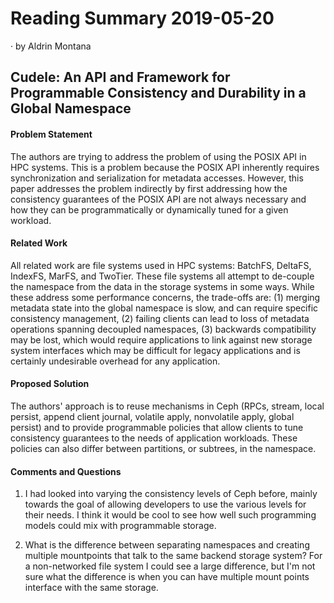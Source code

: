 # Reading Summary 2019-05-20

&middot; by Aldrin Montana

## Cudele: An API and Framework for Programmable Consistency and Durability in a Global Namespace

#### Problem Statement

The authors are trying to address the problem of using the POSIX API in HPC systems. This is a
problem because the POSIX API inherently requires synchronization and serialization for metadata
accesses. However, this paper addresses the problem indirectly by first addressing how the consistency
guarantees of the POSIX API are not always necessary and how they can be programmatically or
dynamically tuned for a given workload.

#### Related Work

All related work are file systems used in HPC systems: BatchFS, DeltaFS, IndexFS, MarFS, and TwoTier.
These file systems all attempt to de-couple the namespace from the data in the storage systems in some
ways. While these address some performance concerns, the trade-offs are: (1) merging metadata state
into the global namespace is slow, and can require specific consistency management, (2) failing clients
can lead to loss of metadata operations spanning decoupled namespaces, (3) backwards compatibility may
be lost, which would require applications to link against new storage system interfaces which may be
difficult for legacy applications and is certainly undesirable overhead for any application.

#### Proposed Solution

The authors' approach is to reuse mechanisms in Ceph (RPCs, stream, local persist, append client journal,
volatile apply, nonvolatile apply, global persist) and to provide programmable policies that allow
clients to tune consistency guarantees to the needs of application workloads. These policies can also
differ between partitions, or subtrees, in the namespace.

#### Comments and Questions

1. I had looked into varying the consistency levels of Ceph before, mainly towards the goal of allowing
developers to use the various levels for their needs. I think it would be cool to see how well such
programming models could mix with programmable storage.

2. What is the difference between separating namespaces and creating multiple mountpoints that talk to the
same backend storage system? For a non-networked file system I could see a large difference, but I'm not
sure what the difference is when you can have multiple mount points interface with the same storage.
